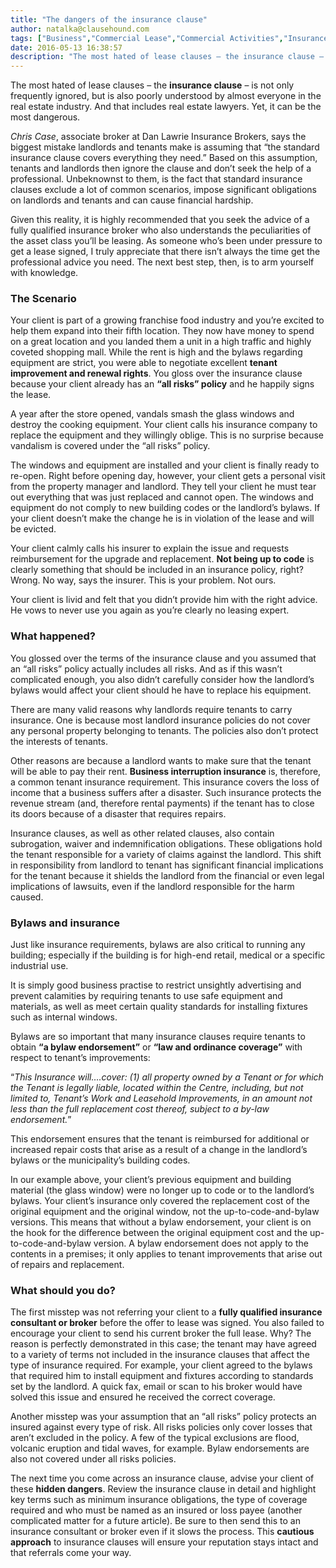 ```yaml
---
title: "The dangers of the insurance clause"
author: natalka@clausehound.com
tags: ["Business","Commercial Lease","Commercial Activities","Insurance","Natalka"]
date: 2016-05-13 16:38:57
description: "The most hated of lease clauses – the insurance clause – is not only frequently ignored, but is also poorly understood by almost everyone in the real estate industry. And that includes real estate lawyers. Yet, it can be the most dangerous."
---
```


The most hated of lease clauses – the **insurance clause** – is not only frequently ignored, but is also poorly understood by almost everyone in the real estate industry. And that includes real estate lawyers. Yet, it can be the most dangerous.

*Chris Case*, associate broker at Dan Lawrie Insurance Brokers, says the biggest mistake landlords and tenants make is assuming that “the standard insurance clause covers everything they need.” Based on this assumption, tenants and landlords then ignore the clause and don’t seek the help of a professional. Unbeknownst to them, is the fact that standard insurance clauses exclude a lot of common scenarios, impose significant obligations on landlords and tenants and can cause financial hardship.

Given this reality, it is highly recommended that you seek the advice of a fully qualified insurance broker who also understands the peculiarities of the asset class you’ll be leasing. As someone who’s been under pressure to get a lease signed, I truly appreciate that there isn’t always the time get the professional advice you need. The next best step, then, is to arm yourself with knowledge.

 

### The Scenario

Your client is part of a growing franchise food industry and you’re excited to help them expand into their fifth location. They now have money to spend on a great location and you landed them a unit in a high traffic and highly coveted shopping mall. While the rent is high and the bylaws regarding equipment are strict, you were able to negotiate excellent **tenant improvement and renewal rights**. You gloss over the insurance clause because your client already has an **“all risks” policy** and he happily signs the lease.

A year after the store opened, vandals smash the glass windows and destroy the cooking equipment. Your client calls his insurance company to replace the equipment and they willingly oblige. This is no surprise because vandalism is covered under the “all risks” policy.

The windows and equipment are installed and your client is finally ready to re-open. Right before opening day, however, your client gets a personal visit from the property manager and landlord. They tell your client he must tear out everything that was just replaced and cannot open. The windows and equipment do not comply to new building codes or the landlord’s bylaws. If your client doesn’t make the change he is in violation of the lease and will be evicted.

Your client calmly calls his insurer to explain the issue and requests reimbursement for the upgrade and replacement. **Not being up to code** is clearly something that should be included in an insurance policy, right? Wrong. No way, says the insurer. This is your problem. Not ours.

Your client is livid and felt that you didn’t provide him with the right advice. He vows to never use you again as you’re clearly no leasing expert.

 

### What happened?

You glossed over the terms of the insurance clause and you assumed that an “all risks” policy actually includes all risks. And as if this wasn’t complicated enough, you also didn’t carefully consider how the landlord’s bylaws would affect your client should he have to replace his equipment.

There are many valid reasons why landlords require tenants to carry insurance. One is because most landlord insurance policies do not cover any personal property belonging to tenants. The policies also don’t protect the interests of tenants.

Other reasons are because a landlord wants to make sure that the tenant will be able to pay their rent. **Business interruption insurance** is, therefore, a common tenant insurance requirement. This insurance covers the loss of income that a business suffers after a disaster. Such insurance protects the revenue stream (and, therefore rental payments) if the tenant has to close its doors because of a disaster that requires repairs.

Insurance clauses, as well as other related clauses, also contain subrogation, waiver and indemnification obligations. These obligations hold the tenant responsible for a variety of claims against the landlord. This shift in responsibility from landlord to tenant has significant financial implications for the tenant because it shields the landlord from the financial or even legal implications of lawsuits, even if the landlord responsible for the harm caused.

 

### Bylaws and insurance

Just like insurance requirements, bylaws are also critical to running any building; especially if the building is for high-end retail, medical or a specific industrial use.

It is simply good business practise to restrict unsightly advertising and prevent calamities by requiring tenants to use safe equipment and materials, as well as meet certain quality standards for installing fixtures such as internal windows.

Bylaws are so important that many insurance clauses require tenants to obtain **“a bylaw endorsement”** or **“law and ordinance coverage”** with respect to tenant’s improvements:

“*This Insurance will….cover: (1) all property owned by a Tenant or for which the Tenant is legally liable, located within the Centre, including, but not limited to, Tenant’s Work and Leasehold Improvements, in an amount not less than the full replacement cost thereof, subject to a by-law endorsement.*”

This endorsement ensures that the tenant is reimbursed for additional or increased repair costs that arise as a result of a change in the landlord’s bylaws or the municipality’s building codes.

In our example above, your client’s previous equipment and building material (the glass window) were no longer up to code or to the landlord’s bylaws. Your client’s insurance only covered the replacement cost of the original equipment and the original window, not the up-to-code-and-bylaw versions. This means that without a bylaw endorsement, your client is on the hook for the difference between the original equipment cost and the up-to-code-and-bylaw version. A bylaw endorsement does not apply to the contents in a premises; it only applies to tenant improvements that arise out of repairs and replacement.

 

### What should you do?

The first misstep was not referring your client to a **fully qualified insurance consultant or broker** before the offer to lease was signed. You also failed to encourage your client to send his current broker the full lease. Why? The reason is perfectly demonstrated in this case; the tenant may have agreed to a variety of terms not included in the insurance clauses that affect the type of insurance required. For example, your client agreed to the bylaws that required him to install equipment and fixtures according to standards set by the landlord. A quick fax, email or scan to his broker would have solved this issue and ensured he received the correct coverage.

Another misstep was your assumption that an “all risks” policy protects an insured against every type of risk. All risks policies only cover losses that aren’t excluded in the policy. A few of the typical exclusions are flood, volcanic eruption and tidal waves, for example. Bylaw endorsements are also not covered under all risks policies.

The next time you come across an insurance clause, advise your client of these **hidden dangers**. Review the insurance clause in detail and highlight key terms such as minimum insurance obligations, the type of coverage required and who must be named as an insured or loss payee (another complicated matter for a future article). Be sure to then send this to an insurance consultant or broker even if it slows the process. This **cautious approach** to insurance clauses will ensure your reputation stays intact and that referrals come your way.
